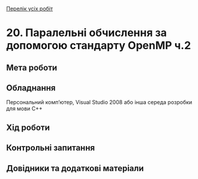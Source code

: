 [Перелік усіх робіт](README.md)

# 20. Паралельні обчислення за допомогою стандарту OpenMP ч.2

## Мета роботи 



## Обладнання

Персональний комп’ютер, Visual Studio 2008 або інша середа розробки для мови C++

## Хід роботи

## Контрольні запитання

## Довідники та додаткові матеріали

